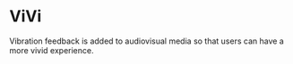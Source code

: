 # ViVi
Vibration feedback is added to audiovisual media so that users can have a more vivid experience.
